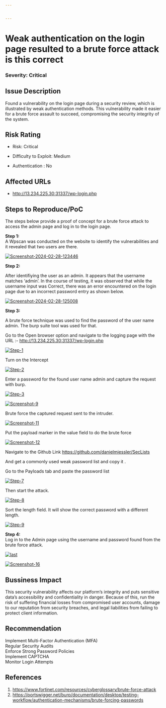 ```yaml
---


---
```


<h1 id="weak-authentication-on-the-login-page-resulted-to-a-brute-force-attack-is-this-correct">Weak authentication on the login page resulted to a brute force attack is this correct</h1>
<h3 id="severity-critical">Severity: Critical</h3>
<h2 id="issue-description">Issue Description</h2>
<p>Found a vulnerability on the login page during a security review, which is illustrated by weak authentication methods. This vulnerability made it easier for a brute force assault to succeed, compromising the security integrity of the system.</p>
<h2 id="risk-rating">Risk Rating</h2>
<ul>
<li>
<p>Risk: Critical</p>
</li>
<li>
<p>Difficulty to Exploit: Medium</p>
</li>
<li>
<p>Authentication : No</p>
</li>
</ul>
<h2 id="affected-urls">Affected URLs</h2>
<ul>
<li><a href="http://13.234.225.30:31337/wp-login.php">http://13.234.225.30:31337/wp-login.php</a></li>
</ul>
<h2 id="steps-to-reproducepoc">Steps to Reproduce/PoC</h2>
<p>The steps below provide a proof of concept for a brute force attack to access the admin page and log in to the login page.</p>
<p><strong>Step 1:</strong><br>
A Wpscan was conducted  on the website to identify the vulnerabilities and it revealed that two users are there.</p>
<p><a href="https://ibb.co/sH54JzV"><img src="https://i.ibb.co/fv8WGLx/Screenshot-2024-02-28-123446.png" alt="Screenshot-2024-02-28-123446" border="0"></a></p>
<p><strong>Step 2:</strong></p>
<p>After identifiying the user as an admin. It appears that the username matches ‘admin’.  In the course of testing, it was observed that while the username input was Correct, there was an error encountered on the login page due to an incorrect password entry as shown  below.</p>
<p><a href="https://ibb.co/zZ8GMy6"><img src="https://i.ibb.co/w4JMk9c/Screenshot-2024-02-28-125008.png" alt="Screenshot-2024-02-28-125008" border="0"></a></p>
<p><strong>Step 3:</strong></p>
<p>A brute force technique was used to find the password of the user name admin. The burp suite tool was used for that.</p>
<p>Go to the Open browser option and navigate to the logging page with the URL :- <a href="http://13.234.225.30:31337/wp-login.php">http://13.234.225.30:31337/wp-login.php</a></p>
<p><a href="https://ibb.co/QrqkwjQ"><img src="https://i.ibb.co/18pMWJQ/Step-1.png" alt="Step-1" border="0"></a></p>
<p>Turn on the Intercept</p>
<p><a href="https://ibb.co/kxdvkZn"><img src="https://i.ibb.co/SPLGWST/Step-2.png" alt="Step-2" border="0"></a></p>
<p>Enter a password for the found user name admin and capture the request with burp.</p>
<p><a href="https://ibb.co/zXkhB4s"><img src="https://i.ibb.co/LxGzcZS/Step-3.png" alt="Step-3" border="0"></a></p>
<p><a href="https://ibb.co/QMTb14H"><img src="https://i.ibb.co/pdM09SK/Screenshot-9.png" alt="Screenshot-9" border="0"></a></p>
<p>Brute force the captured request sent to the intruder.</p>
<p><a href="https://ibb.co/nDqwSkg"><img src="https://i.ibb.co/fCVX701/Screenshot-11.png" alt="Screenshot-11" border="0"></a></p>
<p>Put the payload marker in the value field to do the brute force</p>
<p><a href="https://ibb.co/42T8hsd"><img src="https://i.ibb.co/1MqrFs6/Screenshot-12.png" alt="Screenshot-12" border="0"></a></p>
<p>Navigate to the Github Link <a href="https://github.com/danielmiessler/SecLists">https://github.com/danielmiessler/SecLists</a></p>
<p>And get a commonly used weak password list and copy it .</p>
<p>Go to the Payloads tab and paste the password list</p>
<p><a href="https://ibb.co/rwpLZKC"><img src="https://i.ibb.co/9r4fqmF/Step-7.png" alt="Step-7" border="0"></a></p>
<p>Then start the attack.</p>
<p><a href="https://ibb.co/DgMf58p"><img src="https://i.ibb.co/rfp24cs/Step-8.png" alt="Step-8" border="0"></a></p>
<p>Sort the length field. It will show the correct password with a different length.</p>
<p><a href="https://ibb.co/K5pK3VP"><img src="https://i.ibb.co/tHTLWYG/Step-9.png" alt="Step-9" border="0"></a></p>
<p><strong>Step 4:</strong><br>
Log in to the Admin page using the username and password found from the brute force attack.</p>
<p><a href="https://ibb.co/NyMHC92"><img src="https://i.ibb.co/1mkwQrG/last.png" alt="last" border="0"></a></p>
<p><a href="https://ibb.co/rFCPRRF"><img src="https://i.ibb.co/34DX994/Screenshot-16.png" alt="Screenshot-16" border="0"></a></p>
<h2 id="bussiness-impact">Bussiness Impact</h2>
<p>This security vulnerability affects our platform’s integrity and puts sensitive data’s accessibility and confidentiality in danger. Because of this, run the risk of suffering financial losses from compromised user accounts, damage to our reputation from security breaches, and legal liabilities from failing to protect client information.</p>
<h2 id="recommendation">Recommendation</h2>
<p>Implement Multi-Factor Authentication (MFA)<br>
Regular Security Audits<br>
Enforce Strong Password Policies<br>
Implement CAPTCHA<br>
Monitor Login Attempts</p>
<h2 id="references">References</h2>
<ol>
<li><a href="https://www.fortinet.com/resources/cyberglossary/brute-force-attack">https://www.fortinet.com/resources/cyberglossary/brute-force-attack</a></li>
<li><a href="https://portswigger.net/burp/documentation/desktop/testing-workflow/authentication-mechanisms/brute-forcing-passwords">https://portswigger.net/burp/documentation/desktop/testing-workflow/authentication-mechanisms/brute-forcing-passwords</a></li>
</ol>

